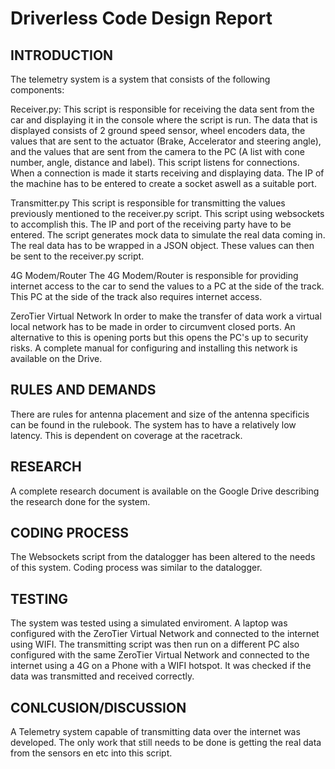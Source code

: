 # Driverless Code Design Report

## INTRODUCTION
The telemetry system is a system that consists of the following components:

Receiver.py:
This script is responsible for receiving the data sent from the car and displaying it in the console where the script is run.
The data that is displayed consists of 2 ground speed sensor, wheel encoders data, the values that are sent to the actuator (Brake, Accelerator and steering angle), and the values that are sent from the camera to the PC (A list with cone number, angle, distance and label).
This script listens for connections. When a connection is made it starts receiving and displaying data. The IP of the machine has to be entered to create a socket aswell as a suitable port.

Transmitter.py
This script is responsible for transmitting the values previously mentioned to the receiver.py script. This script using websockets to accomplish this. The IP and port of the receiving party have to be entered. The script generates mock data to simulate the real data coming in. The real data has to be wrapped in a JSON object. These values can then be sent to the receiver.py script.

4G Modem/Router
The 4G Modem/Router is responsible for providing internet access to the car to send the values to a PC at the side of the track. This PC at the side of the track also requires internet access.

ZeroTier Virtual Network
In order to make the transfer of data work a virtual local network has to be made in order to circumvent closed ports. An alternative to this is opening ports but this opens the PC's up to security risks. A complete manual for configuring and installing this network is available on the Drive.

## RULES AND DEMANDS
There are rules for antenna placement and size of the antenna specificis can be found in the rulebook.
The system has to have a relatively low latency. This is dependent on coverage at the racetrack.

## RESEARCH
A complete research document is available on the Google Drive describing the research done for the system.

## CODING PROCESS
The Websockets script from the datalogger has been altered to the needs of this system. Coding process was similar to the datalogger.

## TESTING
The system was tested using a simulated enviroment. A laptop was configured with the ZeroTier Virtual Network and connected to the internet using WIFI. The transmitting script was then run on a different PC also configured with the same ZeroTier Virtual Network and connected to the internet using a 4G on a Phone with a WIFI hotspot.
It was checked if the data was transmitted and received correctly. 

## CONLCUSION/DISCUSSION
A Telemetry system capable of transmitting data over the internet was developed.
The only work that still needs to be done is getting the real data from the sensors en etc into this script.